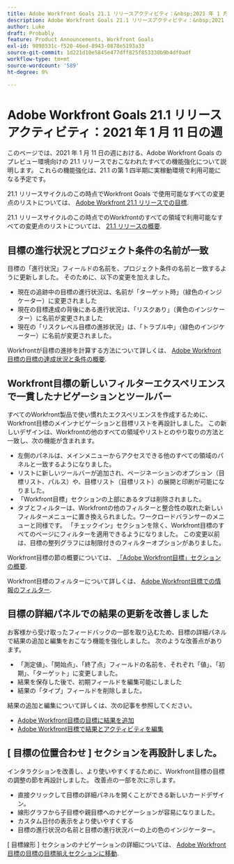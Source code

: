 ```yaml
---
title: Adobe Workfront Goals 21.1 リリースアクティビティ：&nbsp;2021 年 1 月 11 日の週
description: Adobe Workfront Goals 21.1 リリースアクティビティ：&nbsp;2021 年 1 月 11 日の週
author: Luke
draft: Probably
feature: Product Announcements, Workfront Goals
exl-id: 9898531c-f520-46ed-8943-0878e5193a33
source-git-commit: 1d221d10e5845e477dff825f853330b9b4df0adf
workflow-type: tm+mt
source-wordcount: '589'
ht-degree: 0%

---
```


# Adobe Workfront Goals 21.1 リリースアクティビティ：2021 年 1 月 11 日の週

このページでは、2021 年 1 月 11 日の週における、Adobe Workfront Goals のプレビュー環境向けの 21.1 リリースでおこなわれたすべての機能強化について説明します。 これらの機能強化は、21.1 の第 1 四半期に実稼動環境で利用可能になる予定です。

21.1 リリースサイクルのこの時点でWorkfront Goals で使用可能なすべての変更点のリストについては、 [Adobe Workfront 21.1 リリースでの目標](../../../../product-announcements/product-releases/goals-release-activity/goals-release-21-1.md).

21.1 リリースサイクルのこの時点でのWorkfrontのすべての領域で利用可能なすべての変更点のリストについては、 [21.1 リリースの概要](../../../../product-announcements/product-releases/21.1-release-activity/21-1-release-overview.md).

## 目標の進行状況とプロジェクト条件の名前が一致

目標の「進行状況」フィールドの名前を、プロジェクト条件の名前と一致するように更新しました。 そのために、以下の変更を加えました。

* 現在の追跡中の目標の進行状況は、名前が「ターゲット時」（緑色のインジケーター）に変更されました
* 現在の目標達成の背後にある進行状況は、「リスクあり」（黄色のインジケーター）に名前が変更されました
* 現在の「リスクレベル目標の進捗状況」は、「トラブル中」（緑色のインジケーター）に名前が変更されました。

Workfrontが目標の進捗を計算する方法について詳しくは、 [Adobe Workfront目標の目標の達成状況と条件の概要](../../../../workfront-goals/goal-management/calculate-goal-progress.md).

## Workfront目標の新しいフィルターエクスペリエンスで一貫したナビゲーションとツールバー

すべてのWorkfront製品で使い慣れたエクスペリエンスを作成するために、Workfront目標のメインナビゲーションと目標リストを再設計しました。 この新しいデザインは、Workfrontの他のすべての領域やリストとのやり取りの方法と一致し、次の機能が含まれます。

* 左側のパネルは、メインメニューからアクセスできる他のすべての領域のパネルと一致するようになりました。
* リストに新しいツールバーが追加され、ページネーションのオプション（目標リスト、パルス）や、目標リスト（目標リスト）の展開と印刷が可能になりました。
* 「Workfront目標」セクションの上部にあるタブは削除されました。
* タブとフィルターは、Workfrontの他のフィルターと整合性の取れた新しいフィルターメニューに置き換えられました。ワークロードバランサーのメニューと同様です。 「チェックイン」セクションを除く、Workfront目標のすべてのページにフィルターを適用できるようになりました。 この変更以前は、目標の整列グラフには制限付きのフィルターオプションがありました。

Workfront目標の節の概要については、 [「Adobe Workfront目標」セクションの概要](../../../../workfront-goals/goal-review-and-workfront-goals-sections/overview-of-wf-goals-sections.md).

Workfront目標のフィルターについて詳しくは、 [Adobe Workfront目標での情報のフィルター](../../../../workfront-goals/goal-management/filter-information-wf-goals.md).

## 目標の詳細パネルでの結果の更新を改善しました

お客様から受け取ったフィードバックの一部を取り込むため、目標の詳細パネルで結果の追加と編集をおこなう機能を強化しました。 次のような改善点があります。

* 「測定値」、「開始点」、「終了点」フィールドの名前を、それぞれ「値」、「初期」、「ターゲット」に変更しました。
* 結果を保存した後で、初期フィールドを編集可能にしました
* 結果の「タイプ」フィールドを削除しました。

結果の追加と編集について詳しくは、次の記事を参照してください。

* [Adobe Workfront目標の目標に結果を追加](../../../../workfront-goals/results-and-activities/add-results-to-goals.md)
* [Adobe Workfront目標で結果とアクティビティを編集](../../../../workfront-goals/results-and-activities/edit-results-and-activities.md)

## [ 目標の位置合わせ ] セクションを再設計しました。

インタラクションを改善し、より使いやすくするために、Workfront目標の目標の調整の節を再設計しました。 改善点の一部を次に示します。

* 直接クリックして目標の詳細パネルを開くことができる新しいカードデザイン。
* 線形グラフから子目標や親目標へのナビゲーションが容易になりました。
* カスタム日付の表示をより使いやすくする
* 目標の進行状況の名前と目標の進行状況バーの上の色のインジケーター。

[ 目標線形 ] セクションのナビゲーションの詳細については、 [Adobe Workfront目標の目標の目標揃えセクションに移動](../../../../workfront-goals/goal-alignment/navigate-goal-alignment-chart.md).

